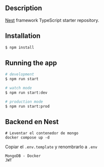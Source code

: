 
## Description

[Nest](https://github.com/nestjs/nest) framework TypeScript starter repository.

## Installation

```bash
$ npm install
```

## Running the app

```bash
# development
$ npm run start

# watch mode
$ npm run start:dev

# production mode
$ npm run start:prod
```

## Backend en Nest


```
# Leventar el contenedor de mongo
docker compose up -d
```

Copiar el ```.env.template``` y renombrarlo a ```.env```


```
MongoDB - Docker
JWT
```
